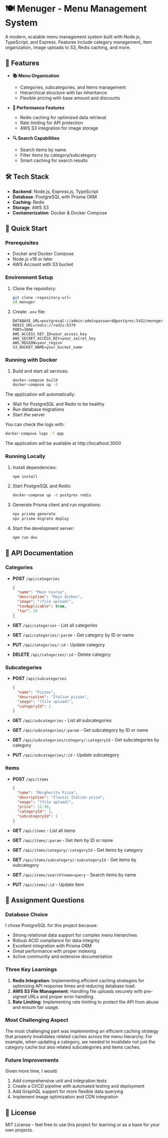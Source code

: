 # 🍽️ Menuger - Menu Management System

A modern, scalable menu management system built with Node.js, TypeScript, and Express. Features include category management, item organization, image uploads to S3, Redis caching, and more.

## 🌟 Features

- **📚 Menu Organization**
  - Categories, subcategories, and items management
  - Hierarchical structure with tax inheritance
  - Flexible pricing with base amount and discounts

- **🚀 Performance Features**
  - Redis caching for optimized data retrieval
  - Rate limiting for API protection
  - AWS S3 integration for image storage

- **🔍 Search Capabilities**
  - Search items by name
  - Filter items by category/subcategory
  - Smart caching for search results

## 🛠️ Tech Stack

- **Backend**: Node.js, Express.js, TypeScript
- **Database**: PostgreSQL with Prisma ORM
- **Caching**: Redis
- **Storage**: AWS S3
- **Containerization**: Docker & Docker Compose

## 🚀 Quick Start

### Prerequisites

- Docker and Docker Compose
- Node.js v18 or later
- AWS Account with S3 bucket

### Environment Setup

1. Clone the repository:
   ```bash
   git clone <repository-url>
   cd menuger
   ```

2. Create `.env` file:
   ```env
   DATABASE_URL=postgresql://admin:adminpassword@postgres:5432/menuger
   REDIS_URL=redis://redis:6379
   PORT=3000
   AWS_ACCESS_KEY_ID=your_access_key
   AWS_SECRET_ACCESS_KEY=your_secret_key
   AWS_REGION=your_region
   S3_BUCKET_NAME=your_bucket_name
   ```

### Running with Docker

1. Build and start all services:
   ```bash
   docker-compose build
   docker-compose up -d
   ```

The application will automatically:
- Wait for PostgreSQL and Redis to be healthy
- Run database migrations
- Start the server

You can check the logs with:
```bash
docker-compose logs -f app
```

The application will be available at http://localhost:3000

### Running Locally

1. Install dependencies:
   ```bash
   npm install
   ```

2. Start PostgreSQL and Redis:
   ```bash
   docker-compose up -d postgres redis
   ```

3. Generate Prisma client and run migrations:
   ```bash
   npx prisma generate
   npx prisma migrate deploy
   ```

4. Start the development server:
   ```bash
   npm run dev
   ```

## 📝 API Documentation

### Categories

- **POST** `/api/categories`
  ```json
  {
    "name": "Main Course",
    "description": "Main dishes",
    "image": "(file upload)",
    "taxApplicable": true,
    "tax": 10
  }
  ```

- **GET** `/api/categories` - List all categories
- **GET** `/api/categories/:param` - Get category by ID or name
- **PUT** `/api/categories/:id` - Update category
- **DELETE** `/api/categories/:id` - Delete category

### Subcategories

- **POST** `/api/subcategories`
  ```json
  {
    "name": "Pizzas",
    "description": "Italian pizzas",
    "image": "(file upload)",
    "categoryId": 1
  }
  ```

- **GET** `/api/subcategories` - List all subcategories
- **GET** `/api/subcategories/:param` - Get subcategory by ID or name
- **GET** `/api/subcategories/category/:categoryId` - Get subcategories by category
- **PUT** `/api/subcategories/:id` - Update subcategory

### Items

- **POST** `/api/items`
  ```json
  {
    "name": "Margherita Pizza",
    "description": "Classic Italian pizza",
    "image": "(file upload)",
    "price": 12.99,
    "categoryId": 1,
    "subcategoryId": 1
  }
  ```

- **GET** `/api/items` - List all items
- **GET** `/api/items/:param` - Get item by ID or name
- **GET** `/api/items/category/:categoryId` - Get items by category
- **GET** `/api/items/subcategory/:subcategoryId` - Get items by subcategory
- **GET** `/api/items/search?name=query` - Search items by name
- **PUT** `/api/items/:id` - Update item

## 🤔 Assignment Questions

### Database Choice
I chose PostgreSQL for this project because:
- Strong relational data support for complex menu hierarchies
- Robust ACID compliance for data integrity
- Excellent integration with Prisma ORM
- Great performance with proper indexing
- Active community and extensive documentation

### Three Key Learnings
1. **Redis Integration**: Implementing efficient caching strategies for optimizing API response times and reducing database load.
2. **AWS S3 File Management**: Handling file uploads securely with pre-signed URLs and proper error handling.
3. **Rate Limiting**: Implementing rate limiting to protect the API from abuse and ensure fair usage.

### Most Challenging Aspect
The most challenging part was implementing an efficient caching strategy that properly invalidates related caches across the menu hierarchy. For example, when updating a category, we needed to invalidate not just the category cache but also related subcategories and items caches.

### Future Improvements
Given more time, I would:
1. Add comprehensive unit and integration tests
2. Create a CI/CD pipeline with automated testing and deployment
3. Add GraphQL support for more flexible data querying
4. Implement image optimization and CDN integration

## 📄 License

MIT License - feel free to use this project for learning or as a base for your own projects.

